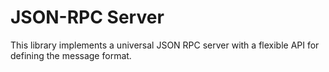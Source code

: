 # JSON-RPC Server

This library implements a universal JSON RPC server with a flexible API for
defining the message format.
